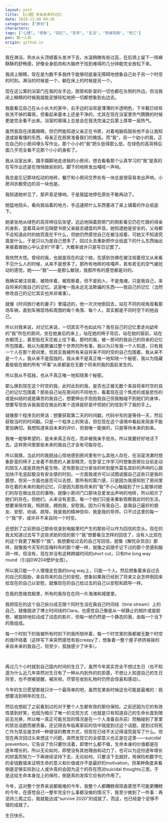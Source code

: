 ```yaml
---
layout: post
title: 【心理】来自未来的记忆
date: 2020-12-08 00:38
categories: ["原创"]
characters: 
tags: ["心理", "想象", "回忆", "哲学", "生活", "思维宫殿", "死亡"]
pov: 第一人称
origin: github.io
---
```


我在淋浴，热水从头顶顺着头发冲下去，水温稍微有些过高，在后颈上留下一阵麻酥酥的舒畅感，好像全身肌肉和大脑终于找到难得的几分钟能完全放松下来。

我闭上眼睛，现在是为数不多我终于能够彻底毫无障碍地想象自己处于另一个时空的时刻。淋浴的时候是一个，躺在床上的时候是另一个。

现在这公寓的浴室门在我的左手边，厨房和卧室的一切也都在左侧的外边。但当我闭上眼睛的时候我就能足够轻松地把一切都想象到右边去。

我能看见自己在从小长大的家中，右手边的浴帘是薄薄的半透明色，下半截已经有些洗不掉的霉斑，但看起来基本上还是干净的，尤其在现在浴室里热气腾腾的时候更是完全看不出来。浴室的玻璃上总是会在我洗完澡之后蒙上厚厚一层热气。

虽然我现在闭着眼睛，但仍然能知道父亲正在书房，对着电脑捣鼓些他不会让我知道或是看懂的东西，母亲正在厨房准备我们的晚饭。而“我”，另一个幼小的我，正在自己的小房间埋头写作业。那个小小的“我”把头低得那么低，在绿色的高背椅后面几乎完全看不见那个小小的身影了。

我从浴室出来，蹑手蹑脚地走进我的小房间，想去看看那个认真学习的“我”是真的在写作业还是在悄悄做些别的。脚下的地砖发出嘎吱一声响。

我总是忘记那块松动的地砖，餐厅和小房间交界处有一块总是很容易发出声响，小房间衣橱旁边的另一块也是。

我知道她听见了，那声音足够响。于是我猛地停在原处不敢再动了。

她猛地扭头，看向我站着的地方，手迅速把什么东西塞进了桌上铺着的作业纸底下。

她紧张地从绿色的高背椅往后张望，远远地隔着厨房门的倒影看见仍在忙碌的母亲的身影，竖着耳朵听见隔壁书房父亲敲击键盘的声音。她知道她是安全的，父母都不会知道此时的她究竟在干什么，但她仍然感觉自己在被注视着，可她又不知道究竟是什么，于是只以为是自己想多了，回过头去重新把作业纸底下的什么东西抽出来接着做她心中认定的“坏事”。大概率或许只是写日记罢了。

我恍然大悟。曾经的我，也就是现在的这个她，在感到仿佛在被注视着但又从来看不见什么人的时候，从来不是想多了。那所有地砖的吱嘎声，若有若无的空气被扰动的感觉。她——“我”——是那么敏锐，我那所有的感觉都是对的。

我确实被注视着，被陪伴着，被观察着，但不是别人，不是鬼魂，只是我自己，来自将来的我自己的记忆。这是唯一我永远无法欺骗的东西——我自己的记忆（当然修改自己的记忆其实也并非难事）。

就像《时间旅行者的妻子》里描述的，他一次次地倒回去，站在不同的视角观看那场车祸，直到车祸现场和周围的每个角落、每个人，其实都是不同时空下的他自己。

所以对我来说，对记忆来说，一切其实不也如此吗？我在自己的记忆里走向幼年的“我”所在的房间，坐在她身后的床上，站在她的椅子背后，站在她的窗前，站在衣橱顶上，甚至贴在天花板上往下看。那时的我，被一房间的我自己的将来的记忆所包围着。我以为能欺骗过整个世界的所有事，我以为只有我一个人知道，只有我一个人在那个房间里，但其实我被所有来自将来不同时空的自己包围着，我从来不是一个人，我从来不是孤独的，我从来不是真正唯一地知晓一个秘密，我以为隐藏着偷偷在做的所有“坏事”从来都是在无数个将来的我的面前发生的。

所以我从不孤独，也从不真正唯一地知晓某个秘密。

那么换到现在这个时空的我，此时此刻的我，是否也正被无数个来自将来时空的自己的记忆包围着？那些自己站在房间的不同地方，看着现在这个焦虑的或是悲伤的或是纠结的或是痛苦的我自己，想要伸出手抱抱我自己但我触碰不到她们的身体，想要写信告诉我我现在做出的某个选择是好是坏但她们的信到不了我的手上。

就像那个程序员的笑话：想要获取第二天的时间戳，代码中写的是等待一天，然后获取当时的时间戳。只是一个程序上的笑话，但在现在这个语境中看起来简直不能更加确切。我想知道来自未来的评价，但我唯一能做的，只是等待未来的到来。

我唯一能够希望的，是未来真正存在，而非被我亲手扼杀。所以我要好好地活下去。这样房间里那些未来的我自己才会有可能存在。

所以我猜，当此时的我胆战心惊地感到房间里有什么其他人存在，在浴室洗漱时想象卧室的椅子上坐着不熟悉的人甚至精灵，在卧室工作学习时想象厨房灶台前走动的陌生人或是其他外星生物，还有那些过分紧张的听到屋外莫名其妙的声响时心跳加快汗毛竖起极没有安全感的时刻。一方面我或许可以试图说服自己这些只是我的臆想，但另一方面也是否可以去想，那所有的第六感，只是因为我感知到了房间里存在着的未来的我的记忆，只是因为那些将来的“我”不小心触碰到了什么能够对她们的存在做出反应的事物，就像小房间门口那块总爱发出声响的地砖，所以昭示了她们的存在。但她们，从来没有恶意。每一个她们只是来重新观察我此时的生活，想要来陪伴我，照顾我，拥抱我，安慰我。因为只有我自己，是我自己最好的朋友、安慰、劝诫、疏导。我是我的精神信仰，我是我的导师。只不过这里的每一个“我”字，或许并不来自同一个时空。

还想到了之前把自己那些信录到电脑里时产生的那些可以作为回信的念头。现在的我太知道过去写下这些求助的信的那个“我”想要看见怎样的回信了，没有人比现在的这个我更了解那个“我”，我想要给过去的自己写回信，就像《解忧杂货店》那样，就像我今天写的亚梅科布的那个梗一样，就像之前随手记下过的那个灵感和脑洞一样。但没有，现在并没有这种跨越时间的short cut，只有the long way round（引自DW204壁炉女孩）。

所以我只能一个人慢慢走在我的long way上，只能一个人。然后想象着来自过去的自己的鼓励，来自将来的自己的安慰。想象如果我已经到了将来又会怎样倒回来给现在的自己以安慰，就像现在的自己给过去的自己以安慰和疏导一样。

在我的思维宫殿里，所有的我存在在同一片海滩和城堡里。

我把现在的这个自己拆分成无限个同时生活在我自己时间线（time stream）上的自己，就像跳进了博士时间线的Clara。也感觉自己像是从一帧静止的相片或是胶卷，被旋转地拉动成了动态的影片，但每一帧仍然是一个静态的我，由每一个当下的我组成。

每一个时刻下的我被所有时刻下的我所陪伴着，每一个时空里的我都被无数个时空的我环绕着（这样写下来突然感觉有些creepy了，想象着一整个屋子挤挤挨挨的来自未来的我自己，但至少，孤独感少了许多）。

<br>

再过几个小时就到自己国内时间的生日了。虽然今年其实完全不想过生日（也不知道为什么近几年突然对生日有了一种从内到外的抗拒感，不想让人知道自己的生日将至，也不想被提醒，被庆祝，尽管在收到礼物时仍然会惊喜和感动）。

今年的生日愿望那就只许一个最简单的吧，虽然在某些时候这也可能是最难的：我想要活到明年的生日。

然后也想起了之前看到过的对于整个人生都有效的那份保险。之前还因为它的有效性感到好笑，也因为暗示了唯一的兑现方式（也就是只有知道自己的生命长度到限前去兑换，所以唯一真正可能兑现的情况是在一个人准备自杀前）而触碰到了家里的禁忌话题而被责备。还记得去年临离家前的信中我提到过这个话题，提到过将死亡作为禁忌是怎样一种错误的教育方式，但现在已经不太记得请究竟写了什么。但现在再次回过头来想这个问题，突然发现它的全部意义也正是在这里——suicidal prevention。它告诉了你只要你活着，即使什么都不做，生命本身的价值都是在逐年增长的，所以无论如何，即使没有其他理由和动力了，也可以为这份逐年增长的财富而努力一下再继续坚持下去，无论如何，只要活下去就好。用保险和数字化的金钱数值来证明生命的意义和价值或许不是最好的motivation，但某种角度来看倒是足够实际到让人或许真的会因为这个的存在而对suicidal thoughts三思。于是这给生命本身加上的保险，倒是真的发挥它应有的作用了。

今年，这对整个世界来说都极难的今年，我整个人都糟糕得简直感觉不可能更糟糕的今年，在感觉自己一整年完全什么事都没做的情况下，我至少做到了一件事：再坚持三周之后，我就能达成“survive 2020”的成就了。而这，也已经是个足够不错的成就了。

生日快乐。
